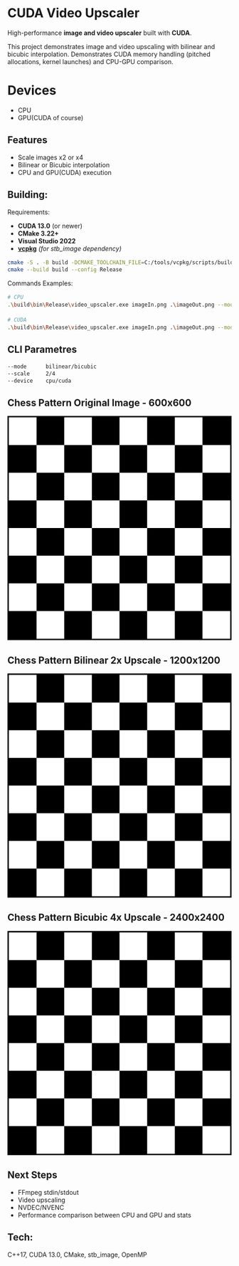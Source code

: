# CUDA Video Upscaler
High-performance **image and video upscaler** built with **CUDA**.

This project demonstrates image and video upscaling with bilinear and bicubic interpolation.
Demonstrates CUDA memory handling (pitched allocations, kernel launches) and CPU-GPU comparison.

# Devices 
- CPU 
- GPU(CUDA of course)

## Features
- Scale images x2 or x4
- Bilinear or Bicubic interpolation
- CPU and GPU(CUDA) execution


## Building:
Requirements:
- **CUDA 13.0** (or newer)
- **CMake 3.22+**
- **Visual Studio 2022**
- [**vcpkg**](https://github.com/microsoft/vcpkg) *(for stb_image dependency)*

```bash
cmake -S . -B build -DCMAKE_TOOLCHAIN_FILE=C:/tools/vcpkg/scripts/buildsystems/vcpkg.cmake
cmake --build build --config Release
```

Commands Examples:
```bash
# CPU 
.\build\bin\Release\video_upscaler.exe imageIn.png .\imageOut.png --mode bilinear --scale 2 --device cpu

# CUDA
.\build\bin\Release\video_upscaler.exe imageIn.png .\imageOut.png --mode bicubi) --scale 4 --device cuda
```

## CLI Parametres 
```text
--mode      bilinear/bicubic
--scale     2/4
--device    cpu/cuda
```

## Chess Pattern Original Image - 600x600

![screenshot](demo/chess.png)

## Chess Pattern Bilinear 2x Upscale - 1200x1200

![screenshot](demo/bilinear_2x_chess.png)

## Chess Pattern Bicubic 4x Upscale - 2400x2400

![screenshot](demo/bicubic_4x_chess.png)

## Next Steps
- FFmpeg stdin/stdout
- Video upscaling
- NVDEC/NVENC
- Performance comparison between CPU and GPU and stats

## Tech: 
C++17, CUDA 13.0, CMake, stb_image, OpenMP

